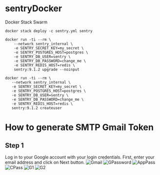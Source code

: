 # sentryDocker
Docker Stack Swarm
```
docker stack deploy -c sentry.yml sentry
```
```
docker run -ti --rm \
    --network sentry_internal \
    -e SENTRY_SECRET_KEY=my_secret \
    -e SENTRY_POSTGRES_HOST=postgres \
    -e SENTRY_DB_USER=sentry \
    -e SENTRY_DB_PASSWORD=change_me \
    -e SENTRY_REDIS_HOST=redis \
    sentry:9.1.2 upgrade --noinput
 ```
 ```
 docker run -ti --rm \
    --network sentry_internal \
    -e SENTRY_SECRET_KEY=my_secret \
    -e SENTRY_POSTGRES_HOST=postgres \
    -e SENTRY_DB_USER=sentry \
    -e SENTRY_DB_PASSWORD=change_me \
    -e SENTRY_REDIS_HOST=redis \
    sentry:9.1.2 createuser
  ```
# How to generate SMTP Gmail Token
## Step 1
Log in to your Google account with your login credentials. First, enter your email address and click on Next button.
![Gmail](https://user-images.githubusercontent.com/22466745/90329668-7fdd1200-dfc4-11ea-972e-57f1deb4af2d.png)
![GPassword](https://user-images.githubusercontent.com/22466745/90329683-97b49600-dfc4-11ea-845c-f550db02a656.png)
![AppPass](https://user-images.githubusercontent.com/22466745/90329761-0691ef00-dfc5-11ea-9be5-eb0bf207056d.png)
![CPass](https://user-images.githubusercontent.com/22466745/90329763-08f44900-dfc5-11ea-9d1f-1a9ddb666b6a.png)
![G1](https://user-images.githubusercontent.com/22466745/90329765-0a257600-dfc5-11ea-83cb-e47d9dcba4ca.png)
![G2](https://user-images.githubusercontent.com/22466745/90329766-0abe0c80-dfc5-11ea-8f15-20102e00b9f6.png)
